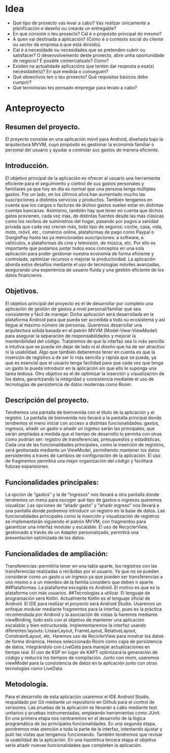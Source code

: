 # Idea

* Qué tipo de proxecto vas levar a cabo? Vas realizar únicamente a planificación e deseño ou crearás un entregable?
* En que consiste o teu proxecto? Cal é o propósito principal do mesmo?
* A quen vai destinada a aplicación? (Cómo é o contexto social do cliente ou sector da empresa á que está dirixido). 
* Cal é a necesidade ou necesidades que se pretenden cubrir ou satisfacer? O desenvolvemento deste proxecto, abre unha oportunidade de negocio? É posible comercializalo? Como?
* Existen na actualidade aplicacións que tenten dar resposta a esa(s) necesidade(s)? En que medida o conseguen? 
* Qué obxectivos ten o teu proxecto? Qué requisitos básicos debe cumprir?
* Qué tecnoloxías tes pensado empregar para levalo a cabo?

# Anteproyecto
## Resumen del proyecto.
El proyecto consiste en una aplicación móvil para Android, diseñada bajo la
arquitectura MVVM, cuyo propósito es gestionar la economía familiar o
personal del usuario y ayudar a controlar sus gastos de manera eficiente.
## Introducción.
El objetivo principal de la aplicación es ofrecer al usuario una herramienta
eficiente para el seguimiento y control de sus gastos personales y familiares ya
que hoy en día es normal que una persona tenga múltiples gastos. Por un lado,
en los últimos años han aumentado mucho las suscripciones a distintos
servicios y productos. También tengamos en cuenta que los cargos o facturas
de dichos gastos suelen estar en distintas cuentas bancarias. Asimismo,
también hay que tener en cuenta que dichos gatos provienen, cada vez más,
de distintas fuentes desde las más clásicas como los recibos de suministros del
hogar, pasando por pagos a sanidad privada que cada vez crecen más, todo
tipo de seguros: coche, casa, vida, moto, móvil, etc., comercio online,
plataformas de pago como Paypal o GooglePay hasta las ya mencionadas
suscripciones: a software, a vehículos, a plataformas de cine y televisión, de
música, etc. Por ello es importante que podamos juntar todos esos conceptos
en una sola aplicación para poder gestionar nuestra economía de forma
eficiente y controlada, optimizar recursos o mejorar la productividad.
La aplicación aborda estos desafíos mediante el uso de tecnologías móviles
avanzadas, asegurando una experiencia de usuario fluida y una gestión
eficiente de los datos financieros.
## Objetivos.
El objetivo principal del proyecto es el de desarrollar por completo una
aplicación de gestión de gastos a nivel personal/familiar que sea consistente y
fácil de manejar. Dicha aplicación será desarrollada en la plataforma Android
para que pueda ser accedida a todo su ecosistema y así llegue al máximo
número de personas.
Queremos desarrollar una arquitectura sólida basada en el patrón MVVM
(Model-View-ViewModel) para asegurar la separación de responsabilidades y
mejorar la mantenibilidad del código.
Trataremos de que la interfaz sea lo más sencilla e intutiva que se pueda sin
dejar de lado ni el diseño que ha de ser atractivo ni la usabilidad.
Algo que también deberemos tener en cuenta es que la inserción de registros a
de ser lo más sencilla y rápida que se pueda, ya que es esencial que el usuario
tenga facilidad para que cada vez que tenga un gasto lo pueda introducir en la
aplicación sin que ello le suponga una tarea tediosa.
Otro objetivo es el de optimizar la inserción y visualización de los datos,
garantizando la integridad y consistencia mediante el uso de tecnologías de
persistencia de datos modernas como Room.
## Descripción del proyecto.
Tendremos una pantalla de bienvenida con el título de la aplicación y el
registro.
La pantalla de bienvenida nos llevará a la pantalla principal donde tendremos el
menú inicial con acceso a distintas funcionalidades: gastos, ingresos, añadir un
gasto o añadir un ingreso serán las principales, que serán ampliadas a medida
que el tiempo de desarrollo lo permita con otras como podrían ser: registro de
transferencias, presupuestos y estadísticas.
Cada una de las funcionalidades principales, como la inserción de registros,
será gestionada mediante un ViewModel, permitiendo mantener los datos
persistentes a través de cambios de configuración de la aplicación. El uso de
fragmentos permitirá una mejor organización del código y facilitará futuras
expansiones.
## Funcionalidades principales:
La opción de “gastos” y la de “ingresos” nos llevará a otra pantalla donde
tendremos un menú para escoger qué tipo de gastos o ingresos queremos
visualizar.
Las opciones de “añadir gasto” y “añadir ingreso” nos llevará a una pantalla
donde podremos introducir un registro en la base de datos.
Las funcionalidades principales como la inserción y visualización de registros
se implementarán siguiendo el patrón MVVM, con fragmentos para garantizar
una interfaz modular y escalable. El uso de RecyclerView, gestionado a través
de un Adapter personalizado, permitirá una presentación optimizada de los
datos.
## Funcionalidades de ampliación:
Transferencias: permitiría tener en una tabla aparte, los registros con las
transferencias realizadas o recibidas por el usuario. Ya que no se pueden
considerar como un gasto o un ingreso ya que pueden ser transferencias a uno
mismo o a un miembro de la familia considero que deben ir aparte.
##Plataformas.
La plataforma escogida es Android. El motivo es que es la plataforma con más
usuarios.
##Tecnologías a utilizar.
El lenguaje de programación será Kotlin. Actualmente Kotlin es el lenguaje
oficial de Android.
El IDE para realizar el proyecto será Android Studio.
Usaremos un enfoque modular mediante fragmentos para la interfaz, pues es la
práctica recomendada por Android y la asociación de vistas la haremos
mediante viewBinding, todo esto con el objetivo de mantener una aplicación
escalable y bien estructurada.
Implementaremos la interfaz usando diferentes layouts: LinearLayout,
FrameLayout, RelativeLayout, ConstraintLayout, etc.
Haremos uso de ReciclerView para mostrar los datos de forma dinámica.
Hemos seleccionado Room como capa de persistencia de datos, integrándolo
con LiveData para manejar actualizaciones en tiempo real. El uso de KSP en
lugar de KAPT optimizará la generación de código y reducirá los tiempos de
compilación. Junto con room, usaremos viewModel para la consistencia de
datos en la aplicación junto con otras tecnologías como LiveData.
## Metodología.
Para el desarrollo de esta aplicación usaremos el IDE Android Studio,
respaldado por Git mediante un repositorio en Github para el control de
versiones.
Las pruebas de la aplicación se llevarán a cabo mediante test unitarios y
pruebas instrumentadas, empleando herramientas como JUnit.
En una primera etapa nos centraremos en el desarrollo de la lógica
programática de las principales funcionalidades.
En una segunda etapa, pondremos más atención a toda la parte de la interfaz,
intentando ajustar y pulir las vistas que tengamos funcionando. También
tendremos que revisar la usabilidad de la aplicación.
En una hipotética tercera etapa el objetivo sería añadir nuevas funcionalidades
que completen la aplicación.